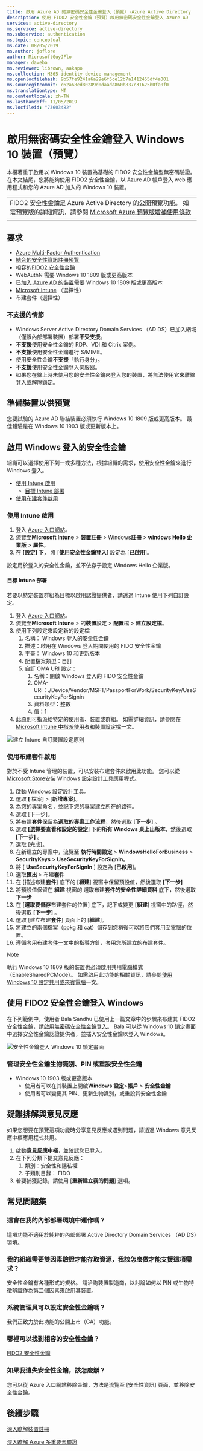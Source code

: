 ```yaml
---
title: 啟用 Azure AD 的無密碼安全性金鑰登入（預覽）-Azure Active Directory
description: 使用 FIDO2 安全性金鑰（預覽）啟用無密碼安全性金鑰登入 Azure AD
services: active-directory
ms.service: active-directory
ms.subservice: authentication
ms.topic: conceptual
ms.date: 08/05/2019
ms.author: joflore
author: MicrosoftGuyJFlo
manager: daveba
ms.reviewer: librown, aakapo
ms.collection: M365-identity-device-management
ms.openlocfilehash: 9b57fe9241a6a29e6f5ce12b7a1412455df4a001
ms.sourcegitcommit: c62a68ed80289d0daada860b837c31625b0fa0f0
ms.translationtype: MT
ms.contentlocale: zh-TW
ms.lasthandoff: 11/05/2019
ms.locfileid: "73603482"
---
```

# <a name="enable-passwordless-security-key-sign-in-to-windows-10-devices-preview"></a>啟用無密碼安全性金鑰登入 Windows 10 裝置（預覽）

本檔著重于啟用以 Windows 10 裝置為基礎的 FIDO2 安全性金鑰型無密碼驗證。 在本文結尾，您將能夠使用 FIDO2 安全性金鑰，以 Azure AD 帳戶登入 web 應用程式和您的 Azure AD 加入的 Windows 10 裝置。

|     |
| --- |
| FIDO2 安全性金鑰是 Azure Active Directory 的公開預覽功能。 如需預覽版的詳細資訊，請參閱 [Microsoft Azure 預覽版增補使用條款](https://azure.microsoft.com/support/legal/preview-supplemental-terms/)|
|     |

## <a name="requirements"></a>要求

- [Azure Multi-Factor Authentication](howto-mfa-getstarted.md)
- [結合的安全性資訊註冊預覽](concept-registration-mfa-sspr-combined.md)
- 相容的[FIDO2 安全性金鑰](concept-authentication-passwordless.md#fido2-security-keys)
- WebAuthN 需要 Windows 10 1809 版或更高版本
- 已[加入 Azure AD 的裝置](../devices/concept-azure-ad-join.md)需要 Windows 10 1809 版或更高版本
- [Microsoft Intune](https://docs.microsoft.com/intune/fundamentals/what-is-intune) （選擇性）
- 布建套件（選擇性）

### <a name="unsupported-scenarios"></a>不支援的情節

- Windows Server Active Directory Domain Services （AD DS）已加入網域（僅限內部部署裝置）部署**不受支援**。
- **不支援**使用安全性金鑰的 RDP、VDI 和 Citrix 案例。
- **不支援**使用安全性金鑰進行 S/MIME。
- 使用安全性金鑰**不支援**「執行身分」。
- **不支援**使用安全性金鑰登入伺服器。
- 如果您在線上時未使用您的安全性金鑰來登入您的裝置，將無法使用它來離線登入或解除鎖定。

## <a name="prepare-devices-for-preview"></a>準備裝置以供預覽

您要試驗的 Azure AD 聯結裝置必須執行 Windows 10 1809 版或更高版本。 最佳體驗是在 Windows 10 1903 版或更新版本上。

## <a name="enable-security-keys-for-windows-sign-in"></a>啟用 Windows 登入的安全性金鑰

組織可以選擇使用下列一或多種方法，根據組織的需求，使用安全性金鑰來進行 Windows 登入。

- [使用 Intune 啟用](#enable-with-intune)
   - [目標 Intune 部署](#targeted-intune-deployment)
- [使用布建套件啟用](#enable-with-a-provisioning-package)

### <a name="enable-with-intune"></a>使用 Intune 啟用

1. 登入 [Azure 入口網站](https://portal.azure.com)。
1. 流覽至**Microsoft Intune** > **裝置註冊** > Windows**註冊** > **windows Hello 企業版** > **屬性**。
1. 在 **[設定] 下，** 將 [**使用安全性金鑰登入**] 設定為 [**已啟用**]。

設定用於登入的安全性金鑰，並不依存于設定 Windows Hello 企業版。

#### <a name="targeted-intune-deployment"></a>目標 Intune 部署

若要以特定裝置群組為目標以啟用認證提供者，請透過 Intune 使用下列自訂設定。

1. 登入 [Azure 入口網站](https://portal.azure.com)。
1. 流覽至**Microsoft Intune** > 的**裝置**設定 > **配置**檔 > **建立設定檔**。
1. 使用下列設定來設定新的設定檔
   1. 名稱： Windows 登入的安全性金鑰
   1. 描述：啟用在 Windows 登入期間使用的 FIDO 安全性金鑰
   1. 平臺： Windows 10 和更新版本
   1. 配置檔案類型：自訂
   1. 自訂 OMA URI 設定：
      1. 名稱：開啟 Windows 登入的 FIDO 安全性金鑰
      1. OMA-URI：./Device/Vendor/MSFT/PassportForWork/SecurityKey/UseSecurityKeyForSignin
      1. 資料類型：整數
      1. 值：1
1. 此原則可指派給特定的使用者、裝置或群組。 如需詳細資訊，請參閱在[Microsoft Intune 中指派使用者和裝置設定檔](https://docs.microsoft.com/intune/device-profile-assign)一文。

![建立 Intune 自訂裝置設定原則](./media/howto-authentication-passwordless-security-key/intune-custom-profile.png)

### <a name="enable-with-a-provisioning-package"></a>使用布建套件啟用

對於不受 Intune 管理的裝置，可以安裝布建套件來啟用此功能。 您可以從[Microsoft Store](https://www.microsoft.com/store/apps/9nblggh4tx22)安裝 Windows 設定設計工具應用程式。

1. 啟動 Windows 設定設計工具。
1. 選取 **[** 檔案] > [**新增專案**]。
1. 為您的專案命名，並記下您的專案建立所在的路徑。
1. 選取 [下一步]。
1. 將布建**套件**保留為**選取的專案工作流程**，然後選取 **[下一步]** 。
1. 選取 **[選擇要查看和設定的設定**] 下的**所有 Windows 桌上出版本**，然後選取 **[下一步]** 。
1. 選取 [完成]。
1. 在新建立的專案中，流覽至 **執行時間設定** > **WindowsHelloForBusiness** > **SecurityKeys** > **UseSecurityKeyForSignIn**。
1. 將 [ **UseSecurityKeyForSignIn** ] 設定為 [**已啟用**]。
1. 選取**匯出** > 布建**套件**
1. 在 [描述布建**套件**] 底下的 [**組建**] 視窗中保留預設值，然後選取 **[下一步]**
1. 將預設值保留在 **組建** 視窗的 選取布建**套件的安全性詳細資料** 底下，然後選取**下一步**
1. 在 [**選取要儲存**布建套件的位置] 底下，記下或變更 [**組建**] 視窗中的路徑，然後選取 **[下一步]** 。
1. 選取 [建立布建**套件**] 頁面上的 [**組建**]。
1. 將建立的兩個檔案（ppkg 和 cat）儲存到您稍後可以將它們套用至電腦的位置。
1. 遵循套用布建[套件一](https://docs.microsoft.com/windows/configuration/provisioning-packages/provisioning-apply-package)文中的指導方針，套用您所建立的布建套件。

> [!NOTE]
> 執行 Windows 10 1809 版的裝置也必須啟用共用電腦模式（EnableSharedPCMode）。 如需啟用此功能的相關資訊，請參閱[使用 Windows 10 設定共用或來賓電腦](https://docs.microsoft.com/windows/configuration/set-up-shared-or-guest-pc)一文。

## <a name="sign-in-to-windows-with-a-fido2-security-key"></a>使用 FIDO2 安全性金鑰登入 Windows

在下列範例中，使用者 Bala Sandhu 已使用上一篇文章中的步驟來布建其 FIDO2 安全性金鑰，請[啟用無密碼安全性金鑰登入](howto-authentication-passwordless-security-key.md#user-registration-and-management-of-fido2-security-keys)。 Bala 可以從 Windows 10 鎖定畫面中選擇安全性金鑰認證提供者，並插入安全性金鑰以登入 Windows。

![安全性金鑰登入 Windows 10 鎖定畫面](./media/howto-authentication-passwordless-security-key/fido2-windows-10-1903-sign-in-lock-screen.png)

### <a name="manage-security-key-biometric-pin-or-reset-security-key"></a>管理安全性金鑰生物識別、PIN 或重設安全性金鑰

* Windows 10 1903 版或更高版本
   * 使用者可以在其裝置上開啟**Windows 設定**>**帳戶** > **安全性金鑰**
   * 使用者可以變更其 PIN、更新生物識別，或重設其安全性金鑰

## <a name="troubleshooting-and-feedback"></a>疑難排解與意見反應

如果您想要在預覽這項功能時分享意見反應或遇到問題，請透過 Windows 意見反應中樞應用程式共用。

1. 啟動**意見反應中樞**，並確認您已登入。
1. 在下列分類下提交意見反應：
   1. 類別：安全性和隱私權
   1. 子類別目錄： FIDO
1. 若要捕獲記錄，請使用 [**重新建立我的問題**] 選項。

## <a name="frequently-asked-questions"></a>常見問題集

### <a name="does-this-work-in-my-on-premises-environment"></a>這會在我的內部部署環境中運作嗎？

這項功能不適用於純粹的內部部署 Active Directory Domain Services （AD DS）環境。

### <a name="my-organization-requires-two-factor-authentication-to-access-resources-what-can-i-do-to-support-this-requirement"></a>我的組織需要雙因素驗證才能存取資源，我該怎麼做才能支援這項需求？

安全性金鑰有各種形式的規格。 請洽詢裝置製造商，以討論如何以 PIN 或生物特徵辨識作為第二個因素來啟用其裝置。

### <a name="can-admins-set-up-security-keys"></a>系統管理員可以設定安全性金鑰嗎？

我們正致力於此功能的公開上市（GA）功能。

### <a name="where-can-i-go-to-find-compliant-security-keys"></a>哪裡可以找到相容的安全性金鑰？

[FIDO2 安全性金鑰](concept-authentication-passwordless.md#fido2-security-keys)

### <a name="what-do-i-do-if-i-lose-my-security-key"></a>如果我遺失安全性金鑰，該怎麼辦？

您可以從 Azure 入口網站移除金鑰，方法是流覽至 [安全性資訊] 頁面，並移除安全性金鑰。

## <a name="next-steps"></a>後續步驟

[深入瞭解裝置註冊](../devices/overview.md)

[深入瞭解 Azure 多重要素驗證](../authentication/howto-mfa-getstarted.md)
